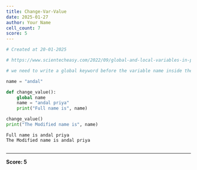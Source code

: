 ```yaml
---
title: Change-Var-Value
date: 2025-01-27
author: Your Name
cell_count: 7
score: 5
---
```


```python
# Created at 20-01-2025
```


```python
# https://www.scientecheasy.com/2022/09/global-and-local-variables-in-python.html/
```


```python
# we need to write a global keyword before the variable name inside the function.
```


```python
name = "andal"
```


```python
def change_value():
    global name
    name = "andal priya"
    print("Full name is", name)
```


```python
change_value()
print("The Modified name is", name)
```

    Full name is andal priya
    The Modified name is andal priya



```python

```


---
**Score: 5**
